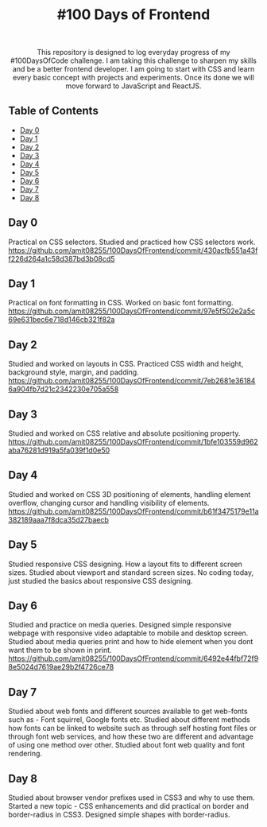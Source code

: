 <h1 align="center"> #100 Days of Frontend </h1> <br>

<p align="center">
  This repository is designed to log everyday progress of my #100DaysOfCode challenge. I am taking this challenge to sharpen my skills and be a better frontend developer. I am going to start with CSS and learn every basic concept with projects and experiments. Once its done we will move forward to JavaScript and ReactJS.
</p>


## Table of Contents

- [Day 0](#day-0)
- [Day 1](#day-1)
- [Day 2](#day-2)
- [Day 3](#day-3)
- [Day 4](#day-4)
- [Day 5](#day-5)
- [Day 6](#day-6)
- [Day 7](#day-7)
- [Day 8](#day-8)

## Day 0

Practical on CSS selectors. Studied and practiced how CSS selectors work.
https://github.com/amit08255/100DaysOfFrontend/commit/430acfb551a43ff226d264a1c58d387bd3b08cd5

## Day 1

Practical on font formatting in CSS. Worked on basic font formatting.
https://github.com/amit08255/100DaysOfFrontend/commit/97e5f502e2a5c69e631bec6e718d146cb321f82a

## Day 2

Studied and worked on layouts in CSS. Practiced CSS width and height, background style, margin, and padding.
https://github.com/amit08255/100DaysOfFrontend/commit/7eb2681e361846a904fb7d21c2342230e705a558

## Day 3

Studied and worked on CSS relative and absolute positioning property.
https://github.com/amit08255/100DaysOfFrontend/commit/1bfe103559d962aba76281d919a5fa039f1d0e50

## Day 4

Studied and worked on CSS 3D positioning of elements, handling element overflow, changing cursor and handling visibility of elements.
https://github.com/amit08255/100DaysOfFrontend/commit/b61f3475179e11a382189aaa7f8dca35d27baecb

## Day 5

Studied responsive CSS designing. How a layout fits to different screen sizes. Studied about viewport and standard screen sizes. No coding today, just studied the basics about responsive CSS designing.

## Day 6

Studied and practice on media queries. Designed simple responsive webpage with responsive video adaptable to mobile and desktop screen. Studied about media queries print
and how to hide element when you dont want them to be shown in print.
https://github.com/amit08255/100DaysOfFrontend/commit/6492e44fbf72f98e5024d7619ae29b2f4726ce78

## Day 7

Studied about web fonts and different sources available to get web-fonts such as - Font squirrel, Google fonts etc. Studied about different methods how fonts can be linked to website such as through self hosting font files or through font web services, and how these two are different and advantage of using one method over other. Studied about font web quality and font rendering.

## Day 8

Studied about browser vendor prefixes used in CSS3 and why to use them. Started a new topic - CSS enhancements and did practical on border and border-radius in CSS3. Designed simple shapes with border-radius.